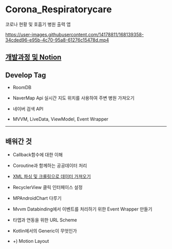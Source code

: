 # Corona_Respiratorycare
코로나 현황 및 호흡기  병원 출력 앱

https://user-images.githubusercontent.com/14178811/168139358-34cded96-e95b-4c70-95a8-61276c15478d.mp4

## [개발과정 및 Notion](https://www.notion.so/Corona_Respiratorycare-9d1dfe202b7c4069b994f2b92d722189)

## Develop Tag

* RoomDB

* NaverMap Api
  실시간 지도 위치를 사용하여 주변 병원 가져오기

* 네이버 검색 API

* MVVM, LiveData, ViewModel, Event Wrapper

---

## 배워간 것

* Callback함수에 대한 이해

* Coroutine과 함께하는 공공데이터 처리

* [XML 파싱 및 크롤링으로 데이터 가져오기](https://velog.io/@cksgodl/%EA%B3%B5%EA%B3%B5%EB%8D%B0%EC%9D%B4%ED%84%B0-XML-%ED%8C%8C%EC%8B%B1-%EB%B0%8F-%ED%81%AC%EB%A1%A4%EB%A7%81%EC%9C%BC%EB%A1%9C-%EB%8D%B0%EC%9D%B4%ED%84%B0-%EA%B0%80%EC%A0%B8%EC%98%A4%EA%B8%B0)

* RecyclerView 클릭 인터페이스 설정

* MPAndroidChart 다루기

* Mvvm Databinding에서 이벤트를 처리하기 위한 Event Wrapper 만들기

* 타앱과 연동을 위한 URL Scheme

* Kotlin에서의 Generic이 무엇인가

* +) Motion Layout
